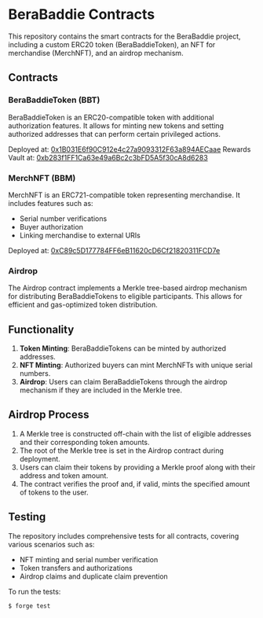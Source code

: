 # BeraBaddie Contracts

This repository contains the smart contracts for the BeraBaddie project, including a custom ERC20 token (BeraBaddieToken), an NFT for merchandise (MerchNFT), and an airdrop mechanism.

## Contracts

### BeraBaddieToken (BBT)

BeraBaddieToken is an ERC20-compatible token with additional authorization features. It allows for minting new tokens and setting authorized addresses that can perform certain privileged actions.

Deployed at: [0x1B031E6f90C912e4c27a9093312F63a894AECaae](https://bartio.beratrail.io/token/0x1B031E6f90C912e4c27a9093312F63a894AECaae)
Rewards Vault at: [0xb283f1FF1Ca63e49a6Bc2c3bFD5A5f30cA8d6283](https://bartio.beratrail.io/address/0xb283f1FF1Ca63e49a6Bc2c3bFD5A5f30cA8d6283)

### MerchNFT (BBM)

MerchNFT is an ERC721-compatible token representing merchandise. It includes features such as:
- Serial number verifications
- Buyer authorization
- Linking merchandise to external URIs

Deployed at: [0xC89c5D177784FF6eB11620cD6Cf21820311FCD7e](https://bartio.beratrail.io/address/0xC89c5D177784FF6eB11620cD6Cf21820311FCD7e)

### Airdrop

The Airdrop contract implements a Merkle tree-based airdrop mechanism for distributing BeraBaddieTokens to eligible participants. This allows for efficient and gas-optimized token distribution.

## Functionality

1. **Token Minting**: BeraBaddieTokens can be minted by authorized addresses.
2. **NFT Minting**: Authorized buyers can mint MerchNFTs with unique serial numbers.
3. **Airdrop**: Users can claim BeraBaddieTokens through the airdrop mechanism if they are included in the Merkle tree.

## Airdrop Process

1. A Merkle tree is constructed off-chain with the list of eligible addresses and their corresponding token amounts.
2. The root of the Merkle tree is set in the Airdrop contract during deployment.
3. Users can claim their tokens by providing a Merkle proof along with their address and token amount.
4. The contract verifies the proof and, if valid, mints the specified amount of tokens to the user.

## Testing

The repository includes comprehensive tests for all contracts, covering various scenarios such as:
- NFT minting and serial number verification
- Token transfers and authorizations
- Airdrop claims and duplicate claim prevention

To run the tests:

```shell
$ forge test
```